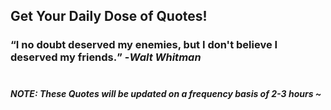 ## Get Your Daily Dose of Quotes!
### <q>I no doubt deserved my enemies, but I don't believe I deserved my friends.</q> -<em>Walt Whitman</em> <br><br>
##### NOTE: These Quotes will be updated on a frequency basis of 2-3 hours ~
